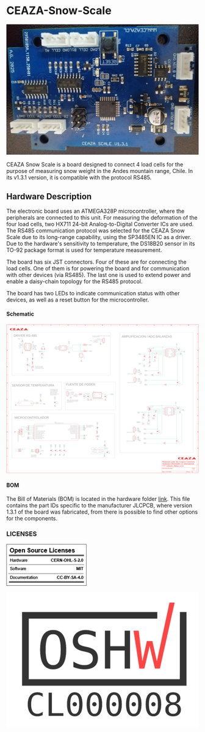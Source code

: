 # CEAZA-Snow-Scale
![Board Front](03.Photos/CEAZA_SNOWSCALE_V1.3_FRONT.jpeg)  

CEAZA Snow Scale is a board designed to connect 4 load cells for the purpose of measuring snow weight in the Andes mountain range, Chile. In its v1.3.1 version, it is compatible with the protocol RS485. 


## Hardware Description

The electronic board uses an ATMEGA328P microcontroller, where the peripherals are connected to this unit. For measuring the deformation of the four load cells, two HX711 24-bit Analog-to-Digital Converter ICs are used. The RS485 communication protocol was selected for the CEAZA Snow Scale due to its long-range capability, using the SP3485EN IC as a driver. Due to the hardware's sensitivity to temperature, the DS18B20 sensor in its TO-92 package format is used for temperature measurement. 

The board has six JST connectors. Four of these are for connecting the load cells. One of them is for powering the board and for communication with other devices (via RS485). The last one is used to extend power and enable a daisy-chain topology for the RS485 protocol.

The board has two LEDs to indicate communication status with other devices, as well as a reset button for the microcontroller.

#### Schematic

![Schematic](01.Hardware/01.CAD_files/schematic_scale.png)  

#### BOM

The Bill of Materials (BOM) is located in the hardware folder [link](01.Hardware/02.BOM/BOM_CEAZA_SNOW_SCALE_V1.3.xls). This file contains the part IDs specific to the manufacturer JLCPCB, where version 1.3.1 of the board was fabricated, from there is possible to find other options for the components.

### LICENSES
 ![Licenses_open](04.Licenses/oshw_OpenSourceLicenses.jpg)

 ![Licenses_oshwa](04.Licenses/certification-mark-CL000008.jpg)    
